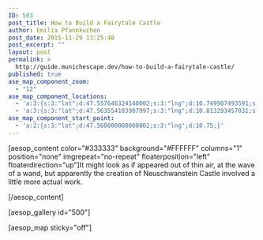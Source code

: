 ```yaml
---
ID: 503
post_title: How to Build a Fairytale Castle
author: Emilia Pfannkuchen
post_date: 2015-11-29 13:25:40
post_excerpt: ""
layout: post
permalink: >
  http://guide.munichescape.dev/how-to-build-a-fairytale-castle/
published: true
ase_map_component_zoom:
  - "12"
ase_map_component_locations:
  - 'a:3:{s:3:"lat";d:47.557646324140002;s:3:"lng";d:10.749907493591;s:5:"title";s:14:"Location Title";}'
  - 'a:3:{s:3:"lat";d:47.563554103907997;s:3:"lng";d:10.813293457031;s:5:"title";s:14:"Location Title";}'
ase_map_component_start_point:
  - 'a:2:{s:3:"lat";d:47.560000000000002;s:3:"lng";d:10.75;}'
---
```

[aesop_content color="#333333" background="#FFFFFF" columns="1" position="none" imgrepeat="no-repeat" floaterposition="left" floaterdirection="up"]It might look as if appeared out of thin air, at the wave of a wand, but apparently the creation of Neuschwanstein Castle involved a little more actual work.

[/aesop_content]

[aesop_gallery id="500"]

[aesop_map sticky="off"]
<p id="ui-id-1"></p>